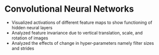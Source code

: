 # Convolutional Neural Networks

- Visualized activations of different feature maps to show functioning of hidden neural layers
- Analyzed feature invariance due to vertical translation, scale, and rotation of images
- Analyzed the effects of change in hyper-parameters namely filter sizes and strides
